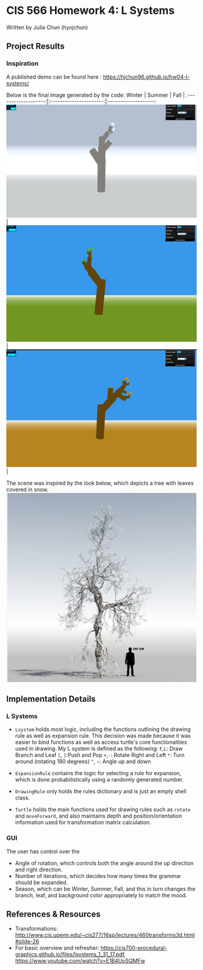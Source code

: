 CIS 566 Homework 4: L Systems
=====================================

Written by Julia Chun (hyojchun)

Project Results
----------------
### Inspiration

A published demo can be found here : https://hjchun96.github.io/hw04-l-systems/

Below is the final image generated by the code:
Winter   				     | Summer    			         | Fall   		       |
:-------------------:|:----------------------:|:-------------------:
![](Images/Winter.png) | ![](Images/Summer.png)|![](Images/Fall.png)|


The scene was inspired by the look below, which depicts a tree with leaves covered in snow.
![](Images/Inspiration.PNG)


Implementation Details
----------------------
### L Systems
* `Lsystem` holds most logic, including the functions outlining the drawing rule as well as expansion rule. This decision was made because
it was easier to bind functions as well as access turtle's core functionalities used in drawing. My L system is defined as the following:
`F`,`L`: Draw Branch and Leaf
`[`, `]`:Push and Pop
`+`,`-`: Rotate Right and Left
`*`: Turn around (rotating 180 degrees)
`^`, `~`: Angle up and down

* `ExpansionRule` contains the logic for selecting a rule for expansion, which is done probabilistically using a randomly generated number.
* `DrawingRule` only holds the rules dictionary and is just an empty shell class.
* `Turtle` holds the main functions used for drawing rules such as `rotate` and `moveForward`, and also maintains depth and position/orientation
information used for transformation matrix calculation.

### GUI
The user has control over the
* Angle of rotation, which controls both the angle around the up direction and right direction.
* Number of iterations, which decides how many times the grammar should be expanded.
* Season, which can be Winter, Summer, Fall, and this in turn changes the branch, leaf, and background color appropriately
to match the mood.

References & Resources
----------------------
* Transformations: http://www.cis.upenn.edu/~cis277/16sp/lectures/460transforms3d.html#slide-26
* For basic overview and refresher: https://cis700-procedural-graphics.github.io/files/lsystems_1_31_17.pdf, https://www.youtube.com/watch?v=E1B4UoSQMFw
